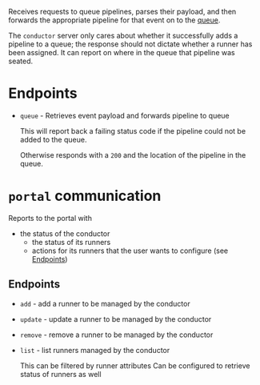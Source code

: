 Receives requests to queue pipelines, parses their payload, and then forwards the appropriate pipeline for that event on to the [queue](queue).

The `conductor` server only cares about whether it successfully adds a pipeline to a queue; the response should not dictate whether a runner has been assigned. It can report on where in the queue that pipeline was seated.

# Endpoints

- `queue` - Retrieves event payload and forwards pipeline to queue

  This will report back a failing status code if the pipeline could not be added to the queue.

  Otherwise responds with a `200` and the location of the pipeline in the queue.

# `portal` communication

Reports to the portal with
- the status of the conductor
  - the status of its runners
  - actions for its runners that the user wants to configure (see [Endpoints](#endpoints-1))

## Endpoints

- `add` - add a runner to be managed by the conductor
- `update` - update a runner to be managed by the conductor
- `remove` - remove a runner to be managed by the conductor
- `list` - list runners managed by the conductor

  This can be filtered by runner attributes
  Can be configured to retrieve status of runners as well

